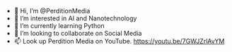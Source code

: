 - 👋 Hi, I’m @PerditionMedia
- 👀 I’m interested in AI and Nanotechnology 
- 🌱 I’m currently learning Python 
- 💞️ I’m looking to collaborate on Social Media 
- 📫 Look up Perdition Media on YouTube.
https://youtu.be/7GWJZrlAvYM
